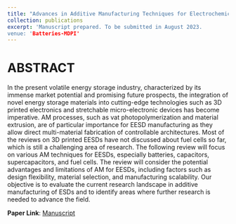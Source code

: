 ```yaml
---
title: "Advances in Additive Manufacturing Techniques for Electrochemical Energy Storage"
collection: publications
excerpt: 'Manuscript prepared. To be submitted in August 2023.
venue: 'Batteries-MDPI'
---
```


ABSTRACT
========
In the present volatile energy storage industry, characterized by its immense market potential and promising future prospects, the integration of novel energy storage materials into cutting-edge technologies such as 3D printed electronics and stretchable micro-electronic devices has become imperative. AM processes, such as vat photopolymerization and material extrusion, are of particular importance for EESD manufacturing as they allow direct multi-material fabrication of controllable architectures. Most of the reviews on 3D printed EESDs have not discussed about fuel cells so far, which is still a challenging area of research. The following review will focus on various AM techniques for EESDs, especially batteries, capacitors, supercapacitors, and fuel cells. The review will consider the potential advantages and limitations of AM for EESDs, including factors such as design flexibility, material selection, and manufacturing scalability. Our objective is to evaluate the current research landscape in additive manufacturing of ESDs and to identify areas where further research is needed to advance the field.

**Paper Link**: [Manuscript](https://drive.google.com/file/d/1LKSvGj_0MaBqoqpJk1c7mSa4VN8ZkVQS/view?usp=drive_link)

